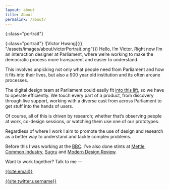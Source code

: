 ```yaml
---
layout: about
title: About
permalink: /about/
---
```

{:class="portrait"}

{:class="portrait"}
![Victor Hwang]({{ "/assets/images/about/victorPortrait.png"}})
Hello, I’m Victor. Right now I’m an interaction designer at Parliament, where we’re working to make the democratic process more transparent and easier to understand.

This involves unpicking not only what people need from Parliament and how it fits into their lives, but also a 900 year old institution and its often arcane processes.

The digital design team at Parliament could easily fit <a target="_blank" href="https://www.youtube.com/watch?v=H49rBDCnxmE">into this lift</a>, so we have to operate efficiently. We touch every part of a product, from discovery through live support, working with a diverse cast from across Parliament to get stuff into the hands of users.

Of course, all of this is driven by research; whether that’s observing people at work, co-design sessions, or watching them use one of our prototypes.

<!-- You can read an early case study from Parliament [here](). -->

Regardless of where I work I aim to promote the use of design and research as a better way to understand and tackle complex problems.

Before this I was working at the <a target="_blank" href="https://www.bbc.co.uk">BBC</a>. I’ve also done stints at <a target="_blank" href="https://mettle-studio.com/">Mettle</a>, <a target="_blank" href="https://commonindustry.co.uk/">Common Industry</a>, <a target="_blank" href="https://sugru.com/">Sugru</a> and <a target="_blank" href="http://moderndesignreview.com/">Modern Design Review</a>.


Want to work together? Talk to me —

<a href="mailto:{{site.email}}">{{site.email}}</a>

<a href="https://twitter.com/{{site.twitter.username}}">{{site.twitter.username}}</a>
